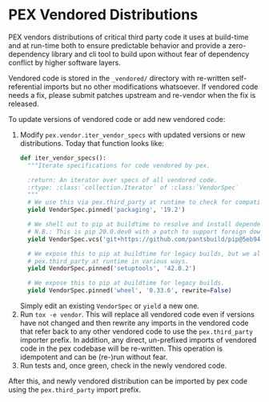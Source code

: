 PEX Vendored Distributions
==========================

PEX vendors distributions of critical third party code it uses at build-time and at run-time both
to ensure predictable behavior and provide a zero-dependency library and cli tool to build upon
without fear of dependency conflict by higher software layers.

Vendored code is stored in the `_vendored/` directory with re-written self-referential imports but
no other modifications whatsoever. If vendored code needs a fix, please submit patches upstream and
re-vendor when the fix is released.

To update versions of vendored code or add new vendored code:

1. Modify `pex.vendor.iter_vendor_specs` with updated versions or new distributions.
   Today that function looks like:
   ```python
   def iter_vendor_specs():
     """Iterate specifications for code vendored by pex.

     :return: An iterator over specs of all vendored code.
     :rtype: :class:`collection.Iterator` of :class:`VendorSpec`
     """
     # We use this via pex.third_party at runtime to check for compatible wheel tags.
     yield VendorSpec.pinned('packaging', '19.2')

     # We shell out to pip at buildtime to resolve and install dependencies.
     # N.B.: This is pip 20.0.dev0 with a patch to support foreign download targets more fully.
     yield VendorSpec.vcs('git+https://github.com/pantsbuild/pip@5eb9470c0c59#egg=pip', rewrite=False)

     # We expose this to pip at buildtime for legacy builds, but we also use pkg_resources via
     # pex.third_party at runtime in various ways.
     yield VendorSpec.pinned('setuptools', '42.0.2')

     # We expose this to pip at buildtime for legacy builds.
     yield VendorSpec.pinned('wheel', '0.33.6', rewrite=False)
   ```
   Simply edit an existing `VendorSpec` or `yield` a new one.
2. Run `tox -e vendor`.
   This will replace all vendored code even if versions have not changed and then rewrite any
   imports in the vendored code that refer back to any other vendored code to use the
   `pex.third_party` importer prefix. In addition, any direct, un-prefixed imports of vendored code
   in the pex codebase will be re-written. This operation is idempotent and can be (re-)run without
   fear.
3. Run tests and, once green, check in the newly vendored code.

After this, and newly vendored distribution can be imported by pex code using the `pex.third_party`
import prefix.
